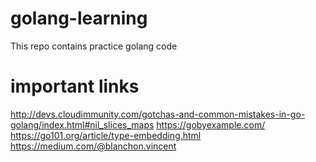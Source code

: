 # golang-learning
This repo contains practice golang code

# important links
http://devs.cloudimmunity.com/gotchas-and-common-mistakes-in-go-golang/index.html#nil_slices_maps
https://gobyexample.com/
https://go101.org/article/type-embedding.html
https://medium.com/@blanchon.vincent
